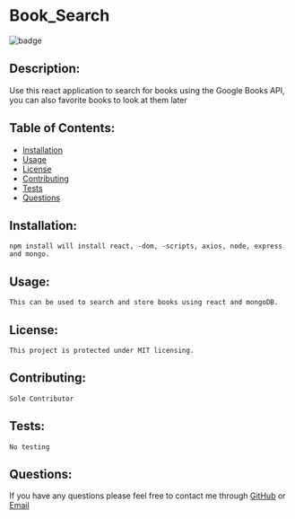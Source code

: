 # Book_Search
 ![badge](https://img.shields.io/badge/license-MIT-green)


## Description:
  Use this react application to search for books using the Google Books API, you can also favorite books to look at them later

  ## Table of Contents:

  * [Installation](#Installation)
  * [Usage](#usage)
  * [License](#license)
  * [Contributing](#contributing)
  * [Tests](#tests)
  * [Questions](#questions)
  
  ## Installation:
    npm install will install react, -dom, -scripts, axios, node, express and mongo.

  ## Usage:
    This can be used to search and store books using react and mongoDB.

  ## License:
    This project is protected under MIT licensing.

  ## Contributing:
    Sole Contributor

  ## Tests:
    No testing

  ## Questions:
  If you have any questions please feel free to contact me through [GitHub](https://github.com/grantf12) or [Email](grantferment@gmail.com)
